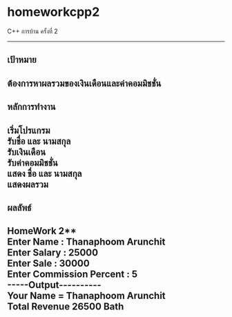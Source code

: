 # homeworkcpp2
C++ การบ้าน ครั้งที่ 2

--------------------
เป้าหมาย
--------------------
ต้องการหาผลรวมของเงินเดือนและค่าคอมมิชชั่น
--------------------
หลักการทำงาน
--------------------
เริ่มโปรแกรม<br/>
รับชื่อ และ นามสกุล<br/>
รับเงินเดือน<br/>
รับค่าคอมมิชชั่น<br/>
แสดง ชื่อ และ นามสกุล<br/>
แสดงผลรวม<br/>
--------------------
ผลลัพธ์
--------------------
****HomeWork 2******<br/>
Enter Name                 : Thanaphoom Arunchit<br/>
Enter Salary               : 25000<br/>
Enter Sale                 : 30000<br/>
Enter Commission Percent   : 5<br/>
-----Output----------<br/>
Your Name = Thanaphoom Arunchit<br/>
Total Revenue  26500 Bath<br/><br/>
--------------------
